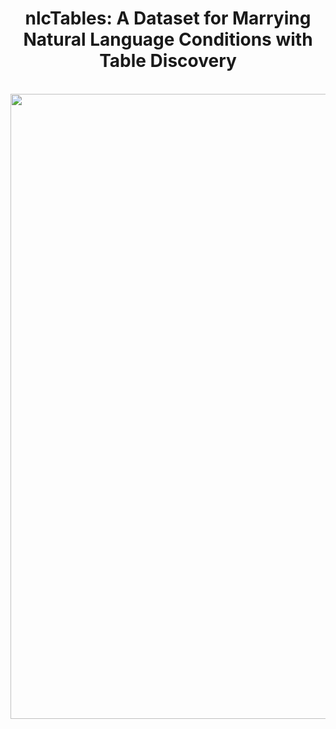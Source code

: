 <div align= "center">
    <h1> nlcTables: A Dataset for Marrying Natural Language Conditions with Table Discovery</h1>
</div>

<br>

<div align="center">
<img src="imgs/F1.pdf" width="1000px">
</div>
<br>
